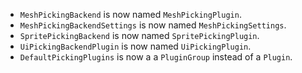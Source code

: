 - `MeshPickingBackend` is now named `MeshPickingPlugin`.
- `MeshPickingBackendSettings` is now named `MeshPickingSettings`.
- `SpritePickingBackend` is now named `SpritePickingPlugin`.
- `UiPickingBackendPlugin` is now named `UiPickingPlugin`.
- `DefaultPickingPlugins` is now a a `PluginGroup` instead of a `Plugin`.
